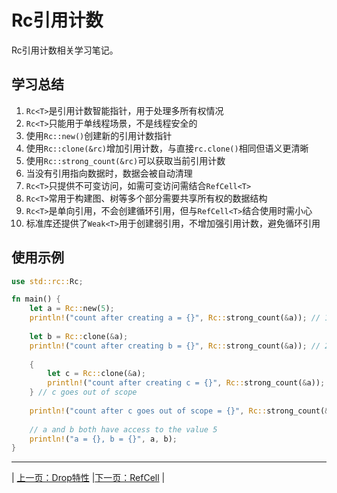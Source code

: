 # Rc引用计数

Rc引用计数相关学习笔记。

## 学习总结

1. `Rc<T>`是引用计数智能指针，用于处理多所有权情况
2. `Rc<T>`只能用于单线程场景，不是线程安全的
3. 使用`Rc::new()`创建新的引用计数指针
4. 使用`Rc::clone(&rc)`增加引用计数，与直接`rc.clone()`相同但语义更清晰
5. 使用`Rc::strong_count(&rc)`可以获取当前引用计数
6. 当没有引用指向数据时，数据会被自动清理
7. `Rc<T>`只提供不可变访问，如需可变访问需结合`RefCell<T>`
8. `Rc<T>`常用于构建图、树等多个部分需要共享所有权的数据结构
9. `Rc<T>`是单向引用，不会创建循环引用，但与`RefCell<T>`结合使用时需小心
10. 标准库还提供了`Weak<T>`用于创建弱引用，不增加强引用计数，避免循环引用

## 使用示例

```rust
use std::rc::Rc;

fn main() {
    let a = Rc::new(5);
    println!("count after creating a = {}", Rc::strong_count(&a)); // 1
    
    let b = Rc::clone(&a);
    println!("count after creating b = {}", Rc::strong_count(&a)); // 2
    
    {
        let c = Rc::clone(&a);
        println!("count after creating c = {}", Rc::strong_count(&a)); // 3
    } // c goes out of scope
    
    println!("count after c goes out of scope = {}", Rc::strong_count(&a)); // 2
    
    // a and b both have access to the value 5
    println!("a = {}, b = {}", a, b);
}
```

---

| [上一页：Drop特性](../36_drop_trait/36_drop_trait.md) |[下一页：RefCell](../38_Refcell/38_Refcell.md) | 